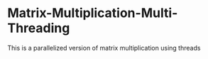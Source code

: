 # Matrix-Multiplication-Multi-Threading
This is a parallelized version of matrix multiplication using threads

